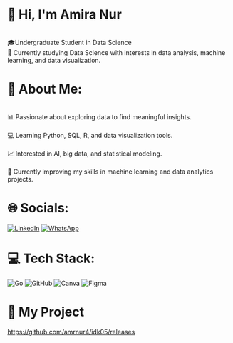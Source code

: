 # 👋 Hi, I'm Amira Nur

<br>🎓Undergraduate Student in Data Science 
<br>📍 Currently studying Data Science with interests in data analysis, machine learning, and data visualization.
# 💫 About Me:
<br>📊 Passionate about exploring data to find meaningful insights.<br><br>💻 Learning Python, SQL, R, and data visualization tools.<br><br>📈 Interested in AI, big data, and statistical modeling.<br><br>🌱 Currently improving my skills in machine learning and data analytics projects.<br>

# 🌐 Socials:
[![LinkedIn](https://img.shields.io/badge/LinkedIn-%230077B5.svg?logo=linkedin&logoColor=white)](https://www.linkedin.com/in/amira-nur-1824ab386/) [![WhatsApp](https://img.shields.io/badge/WhatsApp-Chat%20Me-25D366?style=for-the-badge&logo=whatsapp&logoColor=white)](https://wa.me/6287823313202)



# 💻 Tech Stack:
![Go](https://img.shields.io/badge/go-%2300ADD8.svg?style=for-the-badge&logo=go&logoColor=white) ![GitHub](https://img.shields.io/badge/github-%23121011.svg?style=for-the-badge&logo=github&logoColor=white) ![Canva](https://img.shields.io/badge/Canva-%2300C4CC.svg?style=for-the-badge&logo=Canva&logoColor=white) ![Figma](https://img.shields.io/badge/figma-%23F24E1E.svg?style=for-the-badge&logo=figma&logoColor=white)

# 📏 My Project
https://github.com/amrnur4/idk05/releases
